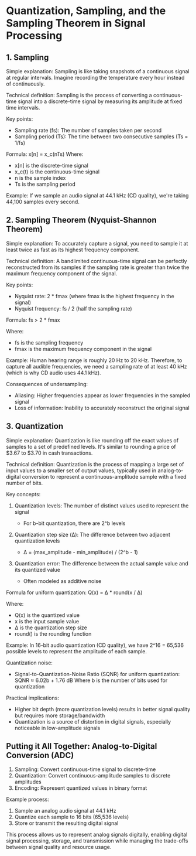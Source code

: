 # Quantization, Sampling, and the Sampling Theorem in Signal Processing

## 1. Sampling

Simple explanation:
Sampling is like taking snapshots of a continuous signal at regular intervals. Imagine recording the temperature every hour instead of continuously.

Technical definition:
Sampling is the process of converting a continuous-time signal into a discrete-time signal by measuring its amplitude at fixed time intervals.

Key points:
- Sampling rate (fs): The number of samples taken per second
- Sampling period (Ts): The time between two consecutive samples (Ts = 1/fs)

Formula:
x[n] = x_c(nTs)
Where:
- x[n] is the discrete-time signal
- x_c(t) is the continuous-time signal
- n is the sample index
- Ts is the sampling period

Example:
If we sample an audio signal at 44.1 kHz (CD quality), we're taking 44,100 samples every second.

## 2. Sampling Theorem (Nyquist-Shannon Theorem)

Simple explanation:
To accurately capture a signal, you need to sample it at least twice as fast as its highest frequency component.

Technical definition:
A bandlimited continuous-time signal can be perfectly reconstructed from its samples if the sampling rate is greater than twice the maximum frequency component of the signal.

Key points:
- Nyquist rate: 2 * fmax (where fmax is the highest frequency in the signal)
- Nyquist frequency: fs / 2 (half the sampling rate)

Formula:
fs > 2 * fmax

Where:
- fs is the sampling frequency
- fmax is the maximum frequency component in the signal

Example:
Human hearing range is roughly 20 Hz to 20 kHz. Therefore, to capture all audible frequencies, we need a sampling rate of at least 40 kHz (which is why CD audio uses 44.1 kHz).

Consequences of undersampling:
- Aliasing: Higher frequencies appear as lower frequencies in the sampled signal
- Loss of information: Inability to accurately reconstruct the original signal

## 3. Quantization

Simple explanation:
Quantization is like rounding off the exact values of samples to a set of predefined levels. It's similar to rounding a price of $3.67 to $3.70 in cash transactions.

Technical definition:
Quantization is the process of mapping a large set of input values to a smaller set of output values, typically used in analog-to-digital conversion to represent a continuous-amplitude sample with a fixed number of bits.

Key concepts:
1. Quantization levels: The number of distinct values used to represent the signal
   - For b-bit quantization, there are 2^b levels

2. Quantization step size (Δ): The difference between two adjacent quantization levels
   - Δ = (max_amplitude - min_amplitude) / (2^b - 1)

3. Quantization error: The difference between the actual sample value and its quantized value
   - Often modeled as additive noise

Formula for uniform quantization:
Q(x) = Δ * round(x / Δ)

Where:
- Q(x) is the quantized value
- x is the input sample value
- Δ is the quantization step size
- round() is the rounding function

Example:
In 16-bit audio quantization (CD quality), we have 2^16 = 65,536 possible levels to represent the amplitude of each sample.

Quantization noise:
- Signal-to-Quantization-Noise Ratio (SQNR) for uniform quantization:
  SQNR ≈ 6.02b + 1.76 dB
  Where b is the number of bits used for quantization

Practical implications:
- Higher bit depth (more quantization levels) results in better signal quality but requires more storage/bandwidth
- Quantization is a source of distortion in digital signals, especially noticeable in low-amplitude signals

## Putting it All Together: Analog-to-Digital Conversion (ADC)

1. Sampling: Convert continuous-time signal to discrete-time
2. Quantization: Convert continuous-amplitude samples to discrete amplitudes
3. Encoding: Represent quantized values in binary format

Example process:
1. Sample an analog audio signal at 44.1 kHz
2. Quantize each sample to 16 bits (65,536 levels)
3. Store or transmit the resulting digital signal

This process allows us to represent analog signals digitally, enabling digital signal processing, storage, and transmission while managing the trade-offs between signal quality and resource usage.
